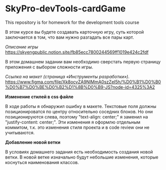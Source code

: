 # SkyPro-devTools-cardGame

This repository is for homework for the development tools course

В этом курсе вы будете создавать карточную игру, суть которой заключается в том, что вам нужно разгадать все пары карт.

_Описание игры_
<https://skyengpublic.notion.site/fb85ecc7800244569ff1019e424c2fdf>

В этом домашнем задании вам необходимо сверстать первую страницу приложения с выбором сложности игры.

_Ссылка на макет (страница «Инструменты разработки»)._
<https://www.figma.com/file/Xk8ocvZA9NlMmA0szZeI5h/%D0%B1%D0%B0%D0%B7%D0%BE%D0%B2%D1%8B%D0%B9-JS?node-id=4325%3A2>

**Изменение стилей в css файле**

В ходе работы я обнаружил ошибку в макете. Текстовые поля должны позиционироватся по центру относительно соседних блоков.
Но они позиционируются слева, поэтому "text-align: center;" я заменил на "justify-content: center;". Эти изменения я оформлю
отдельным коммитом, т.к. это изменения стиля проекта и в code review они не учитываются.

**Добавление новой ветки**

В условиях домашнего задания есть необходимость создания новой ветки. В новой ветке изначально будут небольшие изменения, которые коснуться наименования классов.
